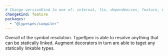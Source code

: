 ```yaml
---
# Change versionKind to one of: internal, fix, dependencies, feature, deprecation, breaking
changeKind: feature
packages:
  - "@typespec/compiler"
---
```


Overall of the symbol resolution. TypeSpec is able to resolve anything that can be statically linked. Augment decorators in turn are able to taget any statically linkable types.
